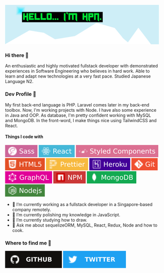 ![coverphoto](https://github.com/mrHtetPhyoNaing/mrHtetPhyoNaing/blob/master/coverphoto-1.png)

### Hi there 👋

An enthusiastic and highly motivated fullstack developer with demonstrated experiences in Software Engineering who believes in hard work. Able to learn and adapt new technologies at a very fast pace. Studied Japanese Language N2.

### Dev Profile :star2:

My first back-end language is PHP. Laravel comes later in my back-end toolbox. Now, I'm working projects with Node. I have also some experience in Java and OOP. As database, I'm pretty confident working with MySQL and MongoDB. In the front-word, I make things nice using TailwindCSS and React.

#### Things I code with

![sass](https://github.com/mrHtetPhyoNaing/mrHtetPhyoNaing/blob/master/sass.svg) 
![react](https://github.com/mrHtetPhyoNaing/mrHtetPhyoNaing/blob/master/react.svg)
![style_component](https://github.com/mrHtetPhyoNaing/mrHtetPhyoNaing/blob/master/style_component.svg)
![html5](https://github.com/mrHtetPhyoNaing/mrHtetPhyoNaing/blob/master/html5.svg)
![prettier](https://github.com/mrHtetPhyoNaing/mrHtetPhyoNaing/blob/master/prettier.svg)
![heroku](https://github.com/mrHtetPhyoNaing/mrHtetPhyoNaing/blob/master/heroku.svg)
![git](https://github.com/mrHtetPhyoNaing/mrHtetPhyoNaing/blob/master/git.svg)
![graphql](https://github.com/mrHtetPhyoNaing/mrHtetPhyoNaing/blob/master/graphql.svg)
![npm](https://github.com/mrHtetPhyoNaing/mrHtetPhyoNaing/blob/master/npm.svg)
![mongodb](https://github.com/mrHtetPhyoNaing/mrHtetPhyoNaing/blob/master/mongodb.svg)
![nodejs](https://github.com/mrHtetPhyoNaing/mrHtetPhyoNaing/blob/master/nodejs.svg)

- 🔭 I’m currently working as a fullstack developer in a Singapore-based company remotely.
- 🌱 I’m currently polishing my knowledge in JavaScript.
- 🤔 I’m currently studying how to draw.
- 💬 Ask me about sequelizeORM, MySQL, React, Redux, Node and how to cook.

### Where to find me :bell:

<a href="https://github.com/mrhpn"><img src="https://github.com/mrHtetPhyoNaing/mrHtetPhyoNaing/blob/master/github.svg"></a>
<a href="https://twitter.com/mrhpn7"><img src="https://github.com/mrHtetPhyoNaing/mrHtetPhyoNaing/blob/master/twitter.svg"></a>
